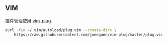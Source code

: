## VIM

插件管理使用 [vim-plug](https://github.com/junegunn/vim-plug).

``` sh
curl -fLo ~/.vim/autoload/plug.vim --create-dirs \
    https://raw.githubusercontent.com/junegunn/vim-plug/master/plug.vim
```

